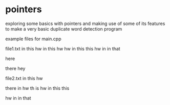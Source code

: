 # pointers
exploring some basics with pointers  and making use of some of its features to make a very basic duplicate word detection program

example files for main.cpp

file1.txt
in this hw     in this hw    hw in this
this hw in
in that

here

there
hey

file2.txt
in this hw

there
  in  hw th is    hw in this
this

 hw in
in that

